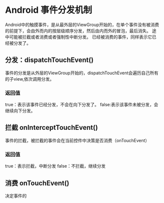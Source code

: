 # Android 事件分发机制

Android中的触摸事件，是从最外层的ViewGroup开始的，在单个事件没有被消费的前提下，会由外而内的按层级顺序分发，然后由内而外的冒泡，最后消失。
途中可能被拦截或者消费或者强制性中断分发。
已经被消费的事件，同样表示它已经被分发了。

## 分发：dispatchTouchEvent()
事件的分发是从外层的ViewGroup开始的，dispatchTouchEvent会遍历自己所有的子view,依次调用分发。

### 返回值
true：表示该事件已经分发，不会在向下分发了。
false:表示该事件未被分发，会继续向下分发。

## 拦截 onInterceptTouchEvent()
事件的拦截，被拦截的事件会在当前控件中决策是否消费（onTouchEvent）

### 返回值
true：表示拦截，中断分发
false：不拦截，继续分发

## 消费 onTouchEvent()
决定事件的
